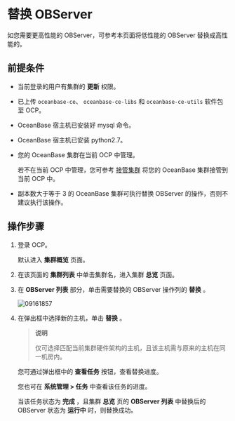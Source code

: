 # 替换 OBServer

如您需要更高性能的 OBServer，可参考本页面将低性能的 OBServer 替换成高性能的。

## 前提条件

* 当前登录的用户有集群的 **更新** 权限。
* 已上传 `oceanbase-ce`、 `oceanbase-ce-libs` 和 `oceanbase-ce-utils` 软件包至 OCP。
* OceanBase 宿主机已安装好 mysql 命令。
* OceanBase 宿主机已安装 python2.7。
* 您的 OceanBase 集群在当前 OCP 中管理。

  若不在当前 OCP 中管理，您可参考 [接管集群](../1.takeover-cluster.md) 将您的 OceanBase 集群接管到当前 OCP 中。
  
* 副本数大于等于 3 的 OceanBase 集群可执行替换 OBServer 的操作，否则不建议执行该操作。

## 操作步骤

1. 登录 OCP。

   默认进入 **集群概览** 页面。

2. 在该页面的 **集群列表** 中单击集群名，进入集群 **总览** 页面。

3. 在 **OBServer 列表** 部分，单击需要替换的 OBServer 操作列的 **替换** 。

   ![09161857](https://help-static-aliyun-doc.aliyuncs.com/assets/img/zh-CN/1160562361/p327412.png)

4. 在弹出框中选择新的主机，单击 **替换** 。

   > **说明**
   >
   > 仅可选择匹配当前集群硬件架构的主机，且该主机需与原来的主机在同一机房内。

   您可通过弹出框中的 **查看任务** 按钮，查看替换进度。

   您也可在 **系统管理 \> 任务** 中查看该任务的进度。

   当该任务状态为 **完成** ，且集群 **总览** 页的 **OBServer 列表** 中替换后的 OBServer 状态为 **运行中** 时，则替换成功。
